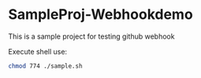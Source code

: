 # SampleProj-Webhookdemo
This is a sample project for testing github webhook


Execute shell use:
```bash
chmod 774 ./sample.sh
```
